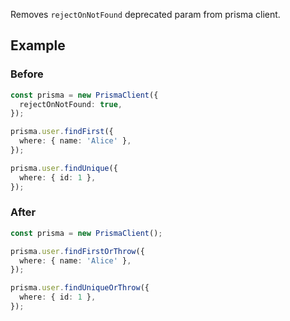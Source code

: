 Removes `rejectOnNotFound` deprecated param from prisma client.

## Example

### Before

```ts
const prisma = new PrismaClient({
  rejectOnNotFound: true,
});

prisma.user.findFirst({
  where: { name: 'Alice' },
});

prisma.user.findUnique({
  where: { id: 1 },
});
```

### After

```ts
const prisma = new PrismaClient();

prisma.user.findFirstOrThrow({
  where: { name: 'Alice' },
});

prisma.user.findUniqueOrThrow({
  where: { id: 1 },
});
```

